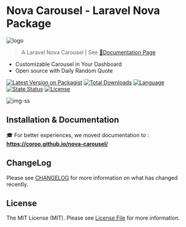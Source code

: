 # Nova Carousel - Laravel Nova Package

![logo](https://coroo.github.io/nova-carousel/assets/logo/nova-carousel.svg)

> A Laravel Nova Carousel | See [:blue_book:Documentation Page](https://coroo.github.io/nova-carousel/)

- Customizable Carousel in Your Dashboard
- Open source with Daily Random Quote

[![Latest Version on Packagist](https://img.shields.io/packagist/v/coroowicaksono/nova-carousel)](https://packagist.org/packages/coroowicaksono/nova-carousel)
[![Total Downloads](https://img.shields.io/packagist/dt/coroowicaksono/nova-carousel)](https://packagist.org/packages/coroowicaksono/nova-carousel)
[![Language](https://img.shields.io/github/languages/top/coroo/nova-carousel)](https://packagist.org/packages/coroowicaksono/nova-carousel)
[![State Status](https://img.shields.io/github/deployments/coroo/nova-carousel/github-pages)](https://packagist.org/packages/coroowicaksono/nova-carousel)
[![License](https://img.shields.io/packagist/l/coroowicaksono/nova-carousel)](https://github.com/coroo/nova-carousel/blob/master/LICENSE)

![img-ss](https://coroo.github.io/nova-carousel/assets/img/nova-carousel-cover.gif)

## Installation & Documentation

:mortar_board: For better experiences, we moved documentation to : __https://coroo.github.io/nova-carousel/__

## ChangeLog

Please see [CHANGELOG](https://github.com/coroo/nova-slider/blob/master/CHANGELOG.md) for more information on what has changed recently.

## License

The MIT License (MIT). Please see [License File](https://github.com/coroo/nova-slider/blob/master/LICENSE) for more information.



